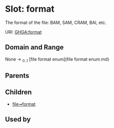 
# Slot: format


The format of the file: BAM, SAM, CRAM, BAI, etc.

URI: [GHGA:format](https://w3id.org/GHGA/format)


## Domain and Range

None &#8594;  <sub>0..1</sub> [file format enum](file format enum.md)

## Parents


## Children

 *  [file➞format](file_format.md)

## Used by

